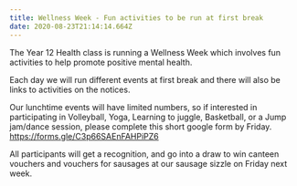 ```yaml
---
title: Wellness Week - Fun activities to be run at first break
date: 2020-08-23T21:14:14.664Z
---
```

The Year 12 Health class is running a Wellness Week which involves fun activities to help promote positive mental health. 

Each day we will run different events at first break and there will also be links to activities on the notices. 

Our lunchtime events will have limited numbers, so if interested in participating in Volleyball, Yoga, Learning to juggle, Basketball, or a Jump jam/dance session, please complete this short google form by Friday. https://forms.gle/C3p66SAEnFAHPiPZ6 

All participants will get a recognition, and go into a draw to win canteen vouchers and vouchers for sausages at our sausage sizzle on Friday next week.